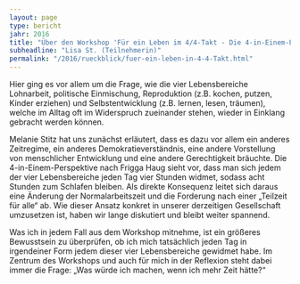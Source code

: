```yaml
---
layout: page
type: bericht
jahr: 2016
title: "Über den Workshop 'Für ein Leben im 4/4-Takt - Die 4-in-Einem-Perspektive' von Melanie Stitz"
subheadline: "Lisa St. (Teilnehmerin)"
permalink: "/2016/rueckblick/fuer-ein-leben-in-4-4-Takt.html"
---
```

Hier ging es vor allem um die Frage, wie die vier Lebensbereiche Lohnarbeit, politische Einmischung, Reproduktion (z.B. kochen, putzen, Kinder erziehen) und Selbstentwicklung (z.B. lernen, lesen, träumen), welche im Alltag oft im Widerspruch zueinander stehen, wieder in Einklang gebracht werden können.

Melanie Stitz hat uns zunächst erläutert, dass es dazu vor allem ein anderes Zeitregime, ein anderes Demokratieverständnis, eine andere Vorstellung von menschlicher Entwicklung und eine andere Gerechtigkeit bräuchte. Die 4-in-Einem-Perspektive nach Frigga Haug sieht vor, dass man sich jedem der vier Lebensbereiche jeden Tag vier Stunden widmet, sodass acht Stunden zum Schlafen bleiben. Als direkte Konsequenz leitet sich daraus eine Änderung der Normalarbeitszeit und die Forderung nach einer „Teilzeit für alle“ ab. Wie dieser Ansatz konkret in unserer derzeitigen Gesellschaft umzusetzen ist, haben wir lange diskutiert und bleibt weiter spannend.

Was ich in jedem Fall aus dem Workshop mitnehme, ist ein größeres Bewusstsein zu überprüfen, ob ich mich tatsächlich jeden Tag in irgendeiner Form jedem dieser vier Lebensbereiche gewidmet habe. Im Zentrum des Workshops und auch für mich in der Reflexion steht dabei immer die Frage: „Was würde ich machen, wenn ich mehr Zeit hätte?“
